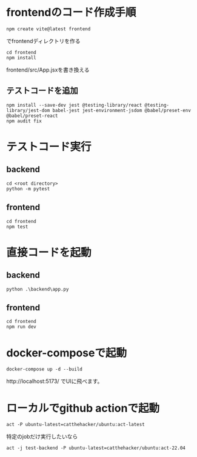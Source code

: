 # frontendのコード作成手順

```
npm create vite@latest frontend
```

でfrontendディレクトリを作る

```
cd frontend
npm install
```

frontend/src/App.jsxを書き換える

## テストコードを追加
```
npm install --save-dev jest @testing-library/react @testing-library/jest-dom babel-jest jest-environment-jsdom @babel/preset-env @babel/preset-react
npm audit fix
```

# テストコード実行
## backend
```
cd <root directory>
python -m pytest
```
## frontend
```
cd frontend
npm test
```

# 直接コードを起動

## backend

```
python .\backend\app.py
```

## frontend
```
cd frontend
npm run dev
```

# docker-composeで起動
```
docker-compose up -d --build
```

http://localhost:5173/
でUIに飛べます。

# ローカルでgithub actionで起動

```
act -P ubuntu-latest=catthehacker/ubuntu:act-latest
```

特定のjobだけ実行したいなら
```
act -j test-backend -P ubuntu-latest=catthehacker/ubuntu:act-22.04
```